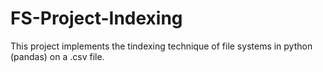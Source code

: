 # FS-Project-Indexing
This project implements the tindexing technique of file systems in python (pandas) on a .csv file.
